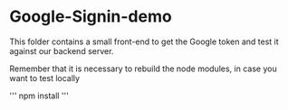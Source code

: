 # Google-Signin-demo

This folder contains a small front-end to get the Google token and test it against our backend server.

Remember that it is necessary to rebuild the node modules, in case you want to test locally

'''
npm install
'''
